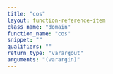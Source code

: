 ```yaml
---
title: "cos"
layout: function-reference-item
class_name: "domain"
function_name: "cos"
snippet: ""
qualifiers: ""
return_type: "varargout"
arguments: "(varargin)"
---
```


<pre class="help-text"></pre>